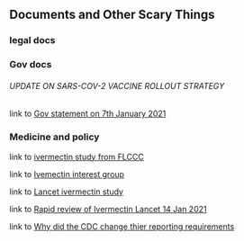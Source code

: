 ## Documents and Other Scary Things

### legal docs



### Gov docs

###### UPDATE ON SARS-COV-2 VACCINE ROLLOUT STRATEGY 

link to [Gov statement on 7th January 2021](/wapdf/Health_Media_Statement7_January2021.pdf)



### Medicine and policy

link to [ivermectin study from FLCCC](/wapdf/FLCCC-Ivermectin-in-the-prophylaxis-and-treatment-of-COVID-19.pdf)

link to [Ivemectin interest group](/wapdf/IvermectinInterestGroupv4.pdf)

link to [Lancet ivermectin study](/wapdf/LancetIvermectinStudyPublished14Jan2021.pdf)

link to [Rapid review of Ivermectin Lancet 14 Jan 2021](/wapdf/RapidreviewIvermectin.pdf)

link to [Why did the CDC change thier reporting requirements](/wapdf/reportingbythecdc.pdf)




